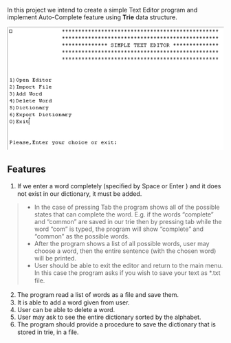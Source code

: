 In this project we intend to create a simple Text Editor program and implement Auto-Complete feature using **Trie** data structure.

![simple menu](image/menu.png)

## Features

1. If we enter a word completely (speciﬁed by Space or Enter ) and it does not
exist in our dictionary, it must be added.
>- In the case of pressing Tab the program shows all of the possible states that
can complete the word.
E.g. if the words “complete” and “common” are saved in our trie then by
pressing tab while the word “com” is typed, the
program will show “complete” and “common” as the possible words.
>- After the program shows a list of all possible words, user may choose a word,
then the entire sentence (with the chosen word) will be printed.
>- User should be able to exit the editor and return to the main menu. In this
case the program asks if you wish to save your text as *.txt ﬁle.
2. The program read a list of words as a ﬁle and save them.
3. It is able to add a word given from user.
4. User can be able to delete a word.
5. User may ask to see the entire dictionary sorted by the alphabet.
6. The program should provide a procedure to save the dictionary that is stored
in trie, in a ﬁle.

